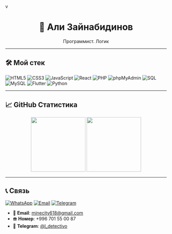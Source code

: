 v<h1 align="center">🧠 Али Зайнабидинов</h1>
<p align="center">Программист. Логик</p>

---

## 🛠 Мой стек

![HTML5](https://img.shields.io/badge/-HTML5-E34F26?style=for-the-badge&logo=html5&logoColor=white)
![CSS3](https://img.shields.io/badge/-CSS3-1572B6?style=for-the-badge&logo=css3&logoColor=white)
![JavaScript](https://img.shields.io/badge/-JavaScript-F7DF1E?style=for-the-badge&logo=javascript&logoColor=black)
![React](https://img.shields.io/badge/-React-20232A?style=for-the-badge&logo=react&logoColor=61DAFB)
![PHP](https://img.shields.io/badge/-PHP-777bb4?style=for-the-badge&logo=php&logoColor=white)
![phpMyAdmin](https://img.shields.io/badge/-phpMyAdmin-f29111?style=for-the-badge&logo=php&logoColor=white)
![SQL](https://img.shields.io/badge/-SQL-4479A1?style=for-the-badge&logo=sqlite&logoColor=white)
![MySQL](https://img.shields.io/badge/-MySQL-00758F?style=for-the-badge&logo=mysql&logoColor=white)
![Flutter](https://img.shields.io/badge/-Flutter-02569B?style=for-the-badge&logo=flutter&logoColor=white)
![Python](https://img.shields.io/badge/-Python-3776AB?style=for-the-badge&logo=python&logoColor=white)

---

## 📈 GitHub Статистика

<p align="center">
  <img height="170" src="https://github-readme-stats.vercel.app/api?username=Ali24618&show_icons=true&theme=tokyonight&hide=prs&card_width=400" />
  <img height="170" src="https://github-readme-stats.vercel.app/api/top-langs/?username=Ali24618&layout=compact&theme=tokyonight&card_width=400" />
</p>

---

## 📞 Связь
[![WhatsApp](https://img.shields.io/badge/WhatsApp-%23075E54.svg?style=for-the-badge&logo=whatsapp&logoColor=white)](https://wa.me/996701550087)
[![Email](https://img.shields.io/badge/Email-%23D14836.svg?style=for-the-badge&logo=gmail&logoColor=white)](mailto:minecity618@gmail.com)
[![Telegram](https://img.shields.io/badge/Telegram-%230068FF.svg?style=for-the-badge&logo=telegram&logoColor=white)](https://t.me/l_detectivo)

- 📧 **Email**: minecity618@gmail.com  
- ☎️ **Номер**: +996 701 55 00 87  
- 💬 **Telegram**: [@l_detectivo](https://t.me/l_detectivo)
